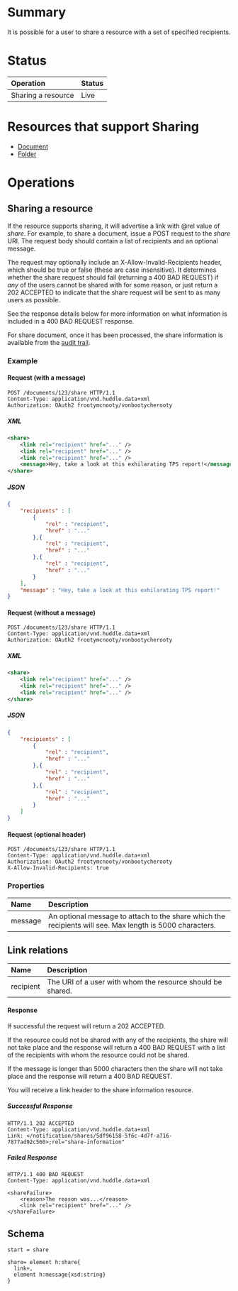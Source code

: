 # Summary #

It is possible for a user to share a resource with a set of specified recipients.

# Status #
| **Operation** | **Status** |
|:--------------|:-----------|
|Sharing a resource|Live        |

# Resources that support Sharing #
  * [Document](http://code.google.com/p/huddle-apis-dev/wiki/Document#Sharing_a_Document)
  * [Folder](http://code.google.com/p/huddle-apis-dev/wiki/Folder#Share_a_folder)

# Operations #

## Sharing a resource ##

If the resource supports sharing, it will advertise a link with @rel value of _share_. For example, to share a document, issue a POST request to the _share_ URI. The request body should contain a list of recipients and an optional message.

The request may optionally include an X-Allow-Invalid-Recipients header, which should be true or false (these are case insensitive). It determines whether the share request should fail (returning a 400 BAD REQUEST) if _any_ of the users cannot be shared with for some reason, or just return a 202 ACCEPTED to indicate that the share request will be sent to as many users as possible.

See the response details below for more information on what information is included in a 400 BAD REQUEST response.

For share document, once it has been processed, the share information is available from the [audit trail](AuditTrail).

### Example ###

#### Request (with a message) ####

```
POST /documents/123/share HTTP/1.1
Content-Type: application/vnd.huddle.data+xml
Authorization: OAuth2 frootymcnooty/vonbootycherooty
```

##### XML

```xml
<share>
    <link rel="recipient" href="..." />
    <link rel="recipient" href="..." />
    <link rel="recipient" href="..." />
    <message>Hey, take a look at this exhilarating TPS report!</message>
</share>
```

##### JSON

```json
{
    "recipients" : [
        {
            "rel" : "recipient",
            "href" : "..."
        },{
            "rel" : "recipient",
            "href" : "..."
        },{
            "rel" : "recipient",
            "href" : "..."
        }
    ],
    "message" : "Hey, take a look at this exhilarating TPS report!"
}
```

#### Request (without a message) ####

```
POST /documents/123/share HTTP/1.1
Content-Type: application/vnd.huddle.data+xml
Authorization: OAuth2 frootymcnooty/vonbootycherooty
```

##### XML
```xml
<share>
    <link rel="recipient" href="..." />
    <link rel="recipient" href="..." />
    <link rel="recipient" href="..." />
</share>
```

##### JSON
```json
{
    "recipients" : [
        {
            "rel" : "recipient",
            "href" : "..."
        },{
            "rel" : "recipient",
            "href" : "..."
        },{
            "rel" : "recipient",
            "href" : "..."
        }
    ]
}
```

#### Request (optional header) ####

```
POST /documents/123/share HTTP/1.1
Content-Type: application/vnd.huddle.data+xml
Authorization: OAuth2 frootymcnooty/vonbootycherooty
X-Allow-Invalid-Recipients: true
```


### Properties ###

| **Name** | **Description** |
|:---------|:----------------|
| message  | An optional message to attach to the share which the recipients will see. Max length is 5000 characters. |

## Link relations ##

| **Name** | **Description** |
|:---------|:----------------|
| recipient | The URI of a user with whom the resource should be shared. |

#### Response ####
If successful the request will return a 202 ACCEPTED.

If the resource could not be shared with any of the recipients, the share will not take place and the response will return a 400 BAD REQUEST with a list of the recipients with whom the resource could not be shared.

If the message is longer than 5000 characters then the share will not take place and the response will return a 400 BAD REQUEST.

You will receive a link header to the share information resource.

##### Successful Response #####

```
HTTP/1.1 202 ACCEPTED
Content-Type: application/vnd.huddle.data+xml
Link: </notification/shares/5df96158-5f6c-4d7f-a716-7877ad92c560>;rel="share-information"
```

##### Failed Response #####

```
HTTP/1.1 400 BAD REQUEST
Content-Type: application/vnd.huddle.data+xml
```

```
<shareFailure>
    <reason>The reason was...</reason>
    <link rel="recipient" href="..." />
</shareFailure>
```

## Schema ##

```
start = share

share= element h:share{
  link+,
  element h:message{xsd:string}
}
```
